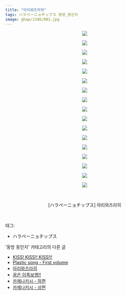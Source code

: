 ```yaml
---
title: "아리와즈라히"
tags: ハラペーニョチップス 동방_동인지
image: ghap/1346/001.jpg
---
```

<div class="article">
<p style="text-align: center; clear: none; float: none;"><img src="{{ site.nasurl }}/ghap/1346/001.jpg"/></p>
<p style="text-align: center; clear: none; float: none;"><img src="{{ site.nasurl }}/ghap/1346/002.jpg"/></p>
<p style="text-align: center; clear: none; float: none;"><img src="{{ site.nasurl }}/ghap/1346/003.jpg"/></p>
<p style="text-align: center; clear: none; float: none;"><img src="{{ site.nasurl }}/ghap/1346/004.jpg"/></p>
<p style="text-align: center; clear: none; float: none;"><img src="{{ site.nasurl }}/ghap/1346/005.jpg"/></p>
<p style="text-align: center; clear: none; float: none;"><img src="{{ site.nasurl }}/ghap/1346/006.jpg"/></p>
<p style="text-align: center; clear: none; float: none;"><img src="{{ site.nasurl }}/ghap/1346/007.jpg"/></p>
<p style="text-align: center; clear: none; float: none;"><img src="{{ site.nasurl }}/ghap/1346/008.jpg"/></p>
<p style="text-align: center; clear: none; float: none;"><img src="{{ site.nasurl }}/ghap/1346/009.jpg"/></p>
<p style="text-align: center; clear: none; float: none;"><img src="{{ site.nasurl }}/ghap/1346/010.jpg"/></p>
<p style="text-align: center; clear: none; float: none;"><img src="{{ site.nasurl }}/ghap/1346/011.jpg"/></p>
<p style="text-align: center; clear: none; float: none;"><img src="{{ site.nasurl }}/ghap/1346/012.jpg"/></p>
<p style="text-align: center; clear: none; float: none;"><img src="{{ site.nasurl }}/ghap/1346/013.jpg"/></p>
<p style="text-align: center; clear: none; float: none;"><img src="{{ site.nasurl }}/ghap/1346/014.jpg"/></p>
<p style="text-align: center; clear: none; float: none;"><img src="{{ site.nasurl }}/ghap/1346/015.jpg"/></p>
<p style="text-align: center; clear: none; float: none;"><img src="{{ site.nasurl }}/ghap/1346/016.jpg"/></p>
<p style="text-align: center; clear: none; float: none;"><img src="{{ site.nasurl }}/ghap/1346/017.jpg"/></p>
<p style="text-align: center; clear: none; float: none;"><br/></p>
<p style="text-align: center; clear: none; float: none;">[ハラペーニョチップス] 아리와즈라히</p>
<p><br/></p>
</div><div class="tagTrail">
<p>태그: </p>
<ul>
<li>ハラペーニョチップス</li>
</ul>
</div><div class="another">
<p>'동방 동인지' 카테고리의 다른 글</p>
<ul>
<li><a href="/2016-08-04-ghap_1348">KISS! KISS!! KISS!!!</a></li>
<li><a href="/2016-08-04-ghap_1347">Plastic song - First volume</a></li>
<li><a href="/2016-08-04-ghap_1346">아리와즈라히</a></li>
<li><a href="/2016-08-04-ghap_1345">꿈은 이족보행!!</a></li>
<li><a href="/2016-08-04-ghap_1343">카제나키시 - 하편</a></li>
<li><a href="/2016-08-04-ghap_1342">카제나키시 - 상편</a></li>
</ul>
</div><div class="cb_module cb_fluid">
<div class="cb_wrt cb_profile">
</div><!-- commentList close -->
</div>
<br/>
<p id="refer"></p>
<br/>
